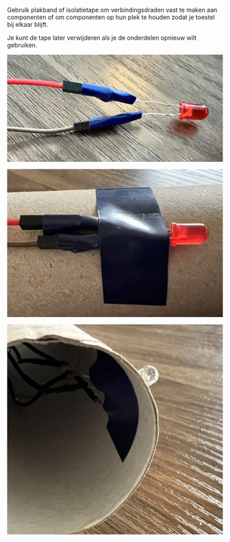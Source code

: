 Gebruik plakband of isolatietape om verbindingsdraden vast te maken aan componenten of om componenten op hun plek te houden zodat je toestel bij elkaar blijft.

Je kunt de tape later verwijderen als je de onderdelen opnieuw wilt gebruiken.

![Een rode LED met verbindingsdraden aangesloten op elke poot. Isolatietape is om de verbinding gewikkeld om de onderdelen bij elkaar te houden.](images/taped-wires.png)

![Een rode LED met verbindingsdraden aangesloten op elke poot. Isolatietape is om de LED-poten dicht bij de kop gewikkeld om de LED op zijn plaats op het karton te houden.](images/taped-component.png)

![Een RGB-LED met verbindingsdraden gesoldeerd aan elke poot. De LED is gemonteerd door een kartonnen koker met pootjes die uit de achterkant steken. Isolatietape is om de LED-poten gewikkeld om ze aan de koker vast te maken.](images/taped-mount.png)
